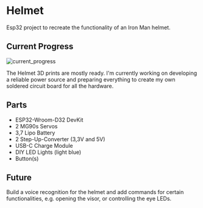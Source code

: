 # Helmet
Esp32 project to recreate the functionality of an Iron Man helmet.

## Current Progress
![current_progress](https://github.com/user-attachments/assets/1faaa313-dcce-40db-9d44-5c49e7fb2d33)

The Helmet 3D prints are mostly ready. I'm currently working on developing a reliable power source and preparing everything to create my own soldered circuit board for all the hardware. 

## Parts
* ESP32-Wroom-D32 DevKit
* 2 MG90s Servos
* 3,7 Lipo Battery
* 2 Step-Up-Converter (3,3V and 5V)
* USB-C Charge Module
* DIY LED Lights (light blue)
* Button(s)

## Future
Build a voice recognition for the helmet and add commands for certain functionalities, e.g. opening the visor, or controlling the eye LEDs.
